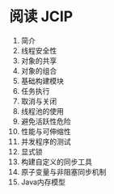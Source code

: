 # 阅读 JCIP

1. 简介
2. 线程安全性 
3. 对象的共享 
4. 对象的组合 
5. 基础构建模块 
6. 任务执行 
7. 取消与关闭 
8. 线程池的使用 
10. 避免活跃性危险 
11. 性能与可伸缩性 
12. 并发程序的测试 
13. 显式锁 
14. 构建自定义的同步工具 
15. 原子变量与非阻塞同步机制 
16. Java内存模型 